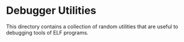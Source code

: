 # Debugger Utilities

This directory contains a collection of random utilities that are useful
to debugging tools of ELF programs.
